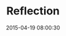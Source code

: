 ---
layout: post
title:  "Reflection"
number: "109"
date:   2015-04-19 08:00:30
large-image: "https://farm9.staticflickr.com/8804/17205144391_e32bdfcea8_k.jpg"
---